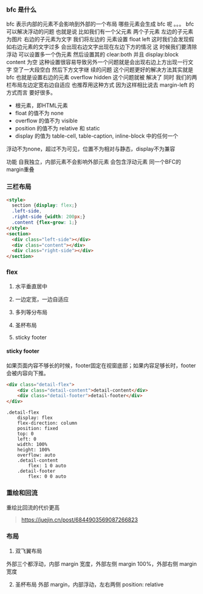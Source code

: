 ### bfc 是什么
bfc 表示内部的元素不会影响到外部的一个布局 哪些元素会生成 bfc 呢 。。。 bfc 可以解决浮动的问题 也就是说 比如我们有一个父元素 两个子元素 左边的子元素为图片 右边的子元素为文字 我们将左边的 元素设置 float left 这时我们会发现假如右边元素的文字过多 会出现右边文字出现在左边下方的情况 这 时候我们要清除浮动 可以设置多一个伪元素 然后设置其的 clear:both 并且 display:block content 为空 这种设置很容易导致另外一个问题就是会出现右边上方出现一行文字 空了一大段空白 然后下方文字继 续的问题 这个问题更好的解决方法其实就是 bfc 也就是设置右边的元素 overflow hidden 这个问题就被 解决了 同时 我们的两栏布局左边定宽右边自适应 也推荐用这种方式 因为这样相比说去 margin-left 的 方式而言 要好很多。

- 根元素，即HTML元素
- float 的值不为 none
- overflow 的值不为 visible
- position 的值不为 relative 和 static
- display 的值为 table-cell, table-caption, inline-block 中的任何一个

浮动不为none，超过不为可见，位置不为相对与静态，display不为兼容

功能
自我独立，内部元素不会影响外部元素
会包含浮动元素
同一个BFC的margin重叠

### 三栏布局

``` html
<style>
  section {display: flex;}
  .left-side,
  .right-side {width: 200px;}
  .content {flex-grow: 1;}
</style>
<section>
  <div class="left-side"></div>
  <div class="content"></div>
  <div class="right-side"></div>
</section>
```


### flex

1. 水平垂直居中

2. 一边定宽，一边自适应

3. 多列等分布局

4. 圣杯布局

5. sticky footer

#### sticky footer
如果页面内容不够长的时候，footer固定在视窗底部；如果内容足够长时，footer会被内容向下推。

``` html
<div class="detail-flex">
    <div class="detail-content">detail-content</div>
    <div class="detail-footer">detail-footer</div>
</div>
```

``` stylus
.detail-flex
    display: flex
    flex-direction: column
    position: fixed
    top: 0
    left: 0
    width: 100%
    height: 100%
    overflow: auto
    .detail-content
        flex: 1 0 auto
    .detail-footer
        flex: 0 0 auto
```

### 重绘和回流

重绘比回流的代价更高

> https://juejin.cn/post/6844903569087266823

### 布局

1. 双飞翼布局

外部三个都浮动，内部 margin 宽度，外部左侧 margin 100%，外部右侧 margin 宽度 

2. 圣杯布局
外部 margin，内部浮动，左右两侧 position: relative
